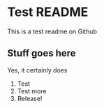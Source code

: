 Test README
===========

This is a test readme on Github

Stuff goes here
---------------
Yes, it certainly does

1. Test
2. Test more
3. Release!